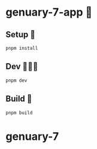 # genuary-7-app 🌈

## Setup 🌱

    pnpm install

## Dev 🧑🏽‍💻

    pnpm dev

## Build 🧱

    pnpm build
# genuary-7
